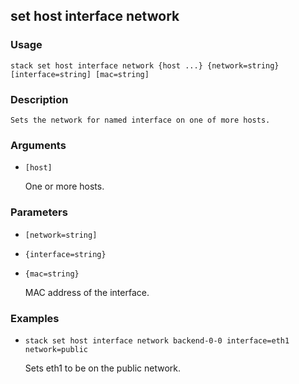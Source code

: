 ## set host interface network

### Usage

`stack set host interface network {host ...} {network=string} [interface=string] [mac=string]`

### Description


	Sets the network for named interface on one of more hosts.

	

### Arguments

* `[host]`

   One or more hosts.


### Parameters
* `[network=string]`
* `{interface=string}`
* `{mac=string}`

   MAC address of the interface.

### Examples

* `stack set host interface network backend-0-0 interface=eth1 network=public`

   Sets eth1 to be on the public network.



